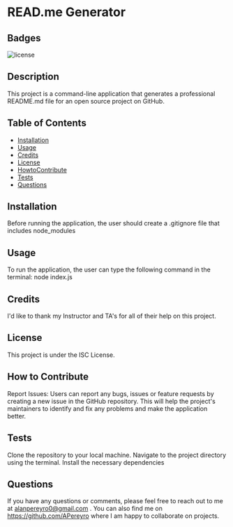 
# READ.me Generator

## Badges

![license](https://img.shields.io/badge/license-ISC-blue)

## Description

This project is a command-line application that generates a professional README.md file for an open source project on GitHub.

## Table of Contents

- [Installation](#installation)
- [Usage](#usage)
- [Credits](#credits)
- [License](#license)
- [HowtoContribute](#HowtoContribute)
- [Tests](#Tests)
- [Questions](#Questions)

## Installation

Before running the application, the user should create a .gitignore file that includes node_modules

## Usage

To run the application, the user can type the following command in the terminal: node index.js

## Credits

I'd like to thank my Instructor and TA's for all of their help on this project.

## License

This project is under the ISC License.

## How to Contribute

Report Issues: Users can report any bugs, issues or feature requests by creating a new issue in the GitHub repository. This will help the project's maintainers to identify and fix any problems and make the application better.

## Tests

Clone the repository to your local machine. Navigate to the project directory using the terminal. Install the necessary dependencies

## Questions

If you have any questions or comments, please feel free to reach out to me at alanpereyro0@gmail.com . 
You can also find me on https://github.com/APereyro  where I am happy to collaborate on projects.

